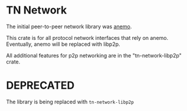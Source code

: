 # TN Network

The initial peer-to-peer network library was [anemo](https://github.com/mystenlabs/anemo.git).

This crate is for all protocol network interfaces that rely on anemo.
Eventually, anemo will be replaced with libp2p.

All additional features for p2p networking are in the "tn-network-libp2p" crate.

# DEPRECATED

The library is being replaced with `tn-network-libp2p`
